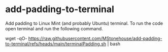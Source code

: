 # add-padding-to-terminal
Add padding to Linux Mint (and probably Ubuntu) terminal.
To run the code open terminal and run the following command.

wget -qO- https://raw.githubusercontent.com/MStonehouse/add-padding-to-terminal/refs/heads/main/terminalPadding.sh | bash
